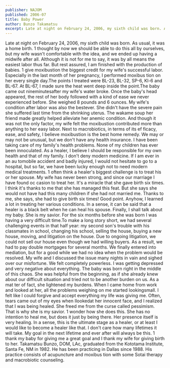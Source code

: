 ```yaml
---
publisher: NAJOM
published: 2006-07
title: Baby Power
author: Bunzo Takamatsu
excerpt: Late at night on February 24, 2006, my sixth child was born. As usual, it was a home birth. 1 thought by now we should be able to do this all by ourselves, but my wife wasn't comfortable with the idea, and we ended up having a midwife after all.
---
```


Late at night on February 24, 2006, my sixth child was born. As usual, it was a home birth. 1 thought by now we should be able to do this all by ourselves, but my wife wasn't comfortable with the idea, and we ended up having a midwife after all. Although it is not for me to say, it was by all means the easiest labor thus far. But rest assured, I am finished with the production of babies. 1 give moxibustion the biggest credit for my wife's successful labor. Especially in the last month of her pregnancy, I performed moxibus tion on her every single day.The points I treated were BL-23, BL-32, SP-6, Kl-6 and BL-67. At BL-67, I made sure the heat went deep inside the point.The baby came out nineminutesafter my wife's water broke. Once the baby's head appeared, the rest of her body followed with a kind of ease we never experienced before. She weighed 8 pounds and 6 ounces. My wife's condition after labor was also the bestever. She didn't have the severe pain she suffered last time from the shrinking uterus. The wakame soup her friend made greatly helped alleviate her anemic condition. And though it was not the only factor, my wife felt the moxibustion contributed more than anything to her easy labor. Next to macrobiotics, in terms of its ef ficacy, ease, and safety, I believe moxibustion is the best home remedy. We may or may not be unusual, but we don't have any health insurance. I have been taking care of my family's health problems. None of my children has ever been innoculated. As a healer, I believe I should be responsible for my own health and that of my family. I don't deny modern medicine. If I am ever in an au tomobile accident and badly injured, I would not hesitate to go to a hospital, but so far, we have been lucky enough not to need modern medical treatments. 1 often think a healer's biggest challenge is to treat his or her spouse. My wife has never been strong, and since our marriage I have found oc casion to treat her. It's a miracle that she gave birth six times. I think it's thanks to me that she has managed this feat. But she says she would not have had this many children if she had not married me. Thanks to me, she says, she had to give birth six times! Good point. Anyhow, I learned a lot in treating her various conditions. In a sense, it can be said that a healer is a black belt when he can heal his spouse. Finally, I shall talk about my baby. She is my savior. For the six months before she was born I was having a very difficult time.To make a long story short, we had several challenging events in that half year: my second son's trouble with his classmates in school, changing his school, selling the house, buying a new house, moving, and litigation on the house. Due to ongoing litigation, we could not sell our house even though we had willing buyers. As a result, we had to pay double mortgages for several months. We finally entered into mediation, but for a good while we had no idea when the problem would be resolved. My wife and I discussed the issue many nights in vain and sighed over our misfortune. We felt completely powerless. I was getting depressed and very negative about everything. The baby was born right in the middle of this chaos. She was helpful from the beginning, as if she already knew about our difficult situation and tried not to be another burden on us. As a mat ter of fact, she lightened my burdens. When I came home from work and looked at her, all the problems weighing on me started lookingsmall. I felt like I could forgive and accept everything my life was giving me. Often, tears came out of my eyes when Ilookedat her innocent face, and I realized that I was being healed. She freed me from the curse called pessimism. That is why she is my savior. 1 wonder how she does this. She has no intention to heal me, but does it just by being there. Her presence itself is very healing. In a sense, this is the ultimate stage as a healer, or at least I would like to become a healer like that. I don't care how many lifetimes it will take. My goal in the next lifetime and ever after will always be this. 1 thank my baby for giving me a great goal and I thank my wife for giving birth to her. Takamatsu Bunzo, DOM, LAc, graduated from the Kototama Institute, Santa Fe, NM in 1982. He has been practicing in Dallas since 1988. His practice consists of acupuncture and moxibus tion with some Sotai therapy and macrobiotic counseling.
